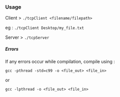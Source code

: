 
### Usage


Client >   `./tcpClient <filename/filepath>`

eg :  `./tcpClient Desktop/my_file.txt`

Server >    `./tcpServer`  

##### Errors


If any errors occur while compilation, compile using :

`gcc -pthread -std=c99 -o <file_out> <file_in>`

or 

`gcc -lpthread -o <file_out> <file_in>`

